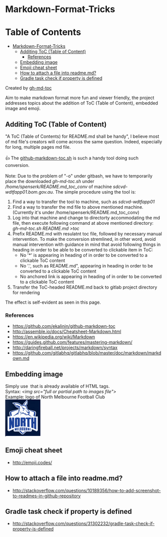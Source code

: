 # Markdown-Format-Tricks

Table of Contents
=================

  * [Markdown-Format-Tricks](#markdown-format-tricks)
    * [Additing ToC (Table of Content)](#additing-toc-table-of-content)
      * [References](#references)
    * [Embedding image](#embedding-image)
    * [Emoji cheat sheet](#emoji-cheat-sheet)
    * [How to attach a file into readme.md?](#how-to-attach-a-file-into-readmemd)
    * [Gradle task check if property is defined](#gradle-task-check-if-property-is-defined)

Created by [gh-md-toc](https://github.com/ekalinin/github-markdown-toc)

Aim to make markdown format more fun and viewer friendly, the project addresses topics about the addition of ToC (Table of Content), embedded image and emoji.

## Additing ToC (Table of Content)
"A ToC (Table of Contents) for README.md shall be handy", I believe most of md file's creators will come across the same question. Indeed, especially for long, multiple pages md file.<br/><br/>
:thumbsup: The <a href="https://github.com/ekalinin/github-markdown-toc">github-markdown-toc.sh</a> is such a handy tool doing such conversion.<br/><br/> 
Note: Due to the problem of "-o" under gitbash, we have to temporarily place the downloaded _gh-md-toc.sh_ under _/home/spenserk/README.md_toc_conv_ of machine _sdcvd-wdtfapp01.bom.gov.au_.
The simple procedure using the tool is:
   1. Find a way to transfer the tool to machine, such as _sdcvd-wdtfapp01_
   1. Find a way to transfer the md file to above mentioned machine. (Currently it's under /home/spenserk/README.md_toc_conv)
   1. Log into that machine and change to directorty accommodating the md file, then execute following command at above mentioned directory:   
      _gh-md-toc.sh README.md >toc_
   1. Prefix README.md with resulatnt toc file, followed by necessary manual intervention. To make the conversion stremlined, in other word, avoid manual intervention with guidance in mind that avoid following things in heading in order to be able to be converted to clickable item in ToC:   
      * No '*' is appearing in heading of in order to be converted to a clickable ToC content
      * No '.', such as README.md", appearing in heading in order to be converted to a clickable ToC content 
      * No anchored link is appearing in heading of in order to be converted to a clickable ToC content
   1. Transfer the ToC-headed README.md back to gitlab project directory for rendering 

The effect is self-evident as seen in this page.

### References
* https://github.com/ekalinin/github-markdown-toc
* http://assemble.io/docs/Cheatsheet-Markdown.html
* https://en.wikipedia.org/wiki/Markdown
* https://guides.github.com/features/mastering-markdown/
* http://daringfireball.net/projects/markdown/syntax
* https://github.com/gitlabhq/gitlabhq/blob/master/doc/markdown/markdown.md
   
## Embedding image
   Simply use <img> that is already available of HTML tags.<br/>
   Syntax: _&lt;img src="full or partial path to images file"&gt;_<br/>
   Example: logo of North Melbourne Football Club<br/> <img src="image/nmfc-logo.jpg" alt="logo of North Melbourne Football Club">
## Emoji cheat sheet  
   * http://emoji.codes/
   
## How to attach a file into readme.md?
   * http://stackoverflow.com/questions/10189356/how-to-add-screenshot-to-readmes-in-github-repository

## Gradle task check if property is defined 
   * http://stackoverflow.com/questions/31302232/gradle-task-check-if-property-is-defined   
